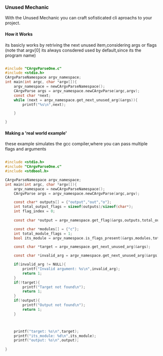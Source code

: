 
###  Unused Mechanic 
With the Unused Mechanic you can craft sofisticated cli aproachs to your project.

#### How it Works
its basicly works by retriving the next unused item,considering args or flags
(note that argv[0] its always consdered used by default,since its the program name)

```c

#include "CArgvParseOne.c"
#include <stdio.h>
CArgvParseNamespace argv_namespace;
int main(int argc, char *argv[]){
    argv_namespace = newCArgvParseNamespace();
    CArgvParse args = argv_namespace.newCArgvParse(argc,argv);
    const char *next;   
    while (next = argv_namespace.get_next_unused_arg(&args)){
        printf("%s\n",next);

    }

}
```

#### Making a 'real world example'
these example simulates the gcc compiler,where you can pass multiple flags and arguments
```c

#include <stdio.h>
#include "CArgvParseOne.c"
#include <stdbool.h>

CArgvParseNamespace argv_namespace;
int main(int argc, char *argv[]){
    argv_namespace = newCArgvParseNamespace();
    CArgvParse args = argv_namespace.newCArgvParse(argc,argv);

    const char* outputs[] = {"output","out","o"};
    int total_output_flags = sizeof(outputs)/sizeof(char*);
    int flag_index = 0;
    
    const char *output = argv_namespace.get_flag(&args,outputs,total_output_flags,flag_index);

    const char *modules[] = {"c"};
    int total_module_flags = 1;
    bool its_module = argv_namespace.is_flags_present(&args,modules,total_module_flags);

    const char *target = argv_namespace.get_next_unused_arg(&args);

    const char *invalid_arg = argv_namespace.get_next_unused_arg(&args);

    if(invalid_arg != NULL){
        printf("Invalid argument: %s\n",invalid_arg);
        return 1;
    }
    if(!target){
        printf("Target not found\n");
        return 1;
    }
    if(!output){
        printf("Output not found\n");
        return 1;
    }



    printf("target: %s\n",target);
    printf("its_module: %d\n",its_module);
    printf("output: %s\n",output);
    
}
```

